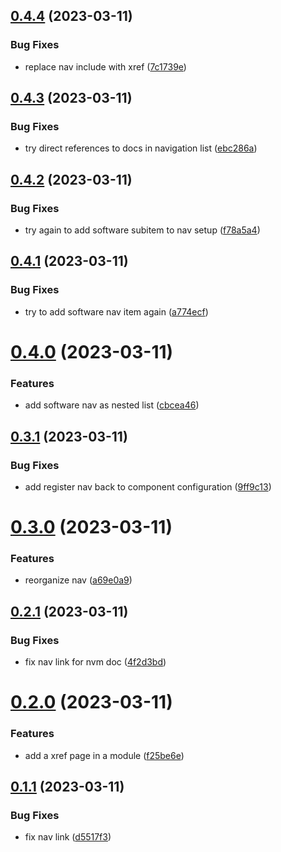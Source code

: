 ## [0.4.4](https://github.com/hexsorcerer/gh-pages-guides/compare/v0.4.3...v0.4.4) (2023-03-11)


### Bug Fixes

* replace nav include with xref ([7c1739e](https://github.com/hexsorcerer/gh-pages-guides/commit/7c1739ecb5bc3a027761e736479f16cbe19c0b1d))

## [0.4.3](https://github.com/hexsorcerer/gh-pages-guides/compare/v0.4.2...v0.4.3) (2023-03-11)


### Bug Fixes

* try direct references to docs in navigation list ([ebc286a](https://github.com/hexsorcerer/gh-pages-guides/commit/ebc286a907d547fde2aac4307a7fc0de75bdc54a))

## [0.4.2](https://github.com/hexsorcerer/gh-pages-guides/compare/v0.4.1...v0.4.2) (2023-03-11)


### Bug Fixes

* try again to add software subitem to nav setup ([f78a5a4](https://github.com/hexsorcerer/gh-pages-guides/commit/f78a5a42ebed3e51f8f83429f48ee2f35512900f))

## [0.4.1](https://github.com/hexsorcerer/gh-pages-guides/compare/v0.4.0...v0.4.1) (2023-03-11)


### Bug Fixes

* try to add software nav item again ([a774ecf](https://github.com/hexsorcerer/gh-pages-guides/commit/a774ecf8de9f108cb6d1cfcbf42092dc0dd624eb))

# [0.4.0](https://github.com/hexsorcerer/gh-pages-guides/compare/v0.3.1...v0.4.0) (2023-03-11)


### Features

* add software nav as nested list ([cbcea46](https://github.com/hexsorcerer/gh-pages-guides/commit/cbcea46915ff0a18ee5d59a0f12c202df4c92b90))

## [0.3.1](https://github.com/hexsorcerer/gh-pages-guides/compare/v0.3.0...v0.3.1) (2023-03-11)


### Bug Fixes

* add register nav back to component configuration ([9ff9c13](https://github.com/hexsorcerer/gh-pages-guides/commit/9ff9c13d8ab5ad497477b4214966629d9917a2ab))

# [0.3.0](https://github.com/hexsorcerer/gh-pages-guides/compare/v0.2.1...v0.3.0) (2023-03-11)


### Features

* reorganize nav ([a69e0a9](https://github.com/hexsorcerer/gh-pages-guides/commit/a69e0a90b8700bf297ce829421a099c6894d6895))

## [0.2.1](https://github.com/hexsorcerer/gh-pages-guides/compare/v0.2.0...v0.2.1) (2023-03-11)


### Bug Fixes

* fix nav link for nvm doc ([4f2d3bd](https://github.com/hexsorcerer/gh-pages-guides/commit/4f2d3bd563c86f13a695c669212fec41d68ff551))

# [0.2.0](https://github.com/hexsorcerer/gh-pages-guides/compare/v0.1.1...v0.2.0) (2023-03-11)


### Features

* add a xref page in a module ([f25be6e](https://github.com/hexsorcerer/gh-pages-guides/commit/f25be6e4c45b788793d7498862df32cc2df4f520))

## [0.1.1](https://github.com/hexsorcerer/gh-pages-guides/compare/v0.1.0...v0.1.1) (2023-03-11)


### Bug Fixes

* fix nav link ([d5517f3](https://github.com/hexsorcerer/gh-pages-guides/commit/d5517f3252508842caeeef60b87e36be9757af04))
